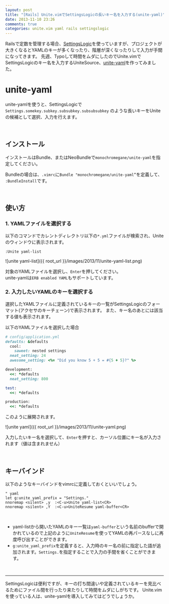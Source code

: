 ```yaml
---
layout: post
title: "[Rails] Unite.vimでSettingsLogicの長いキー名を入力する(unite-yaml)"
date: 2013-11-10 23:26
comments: true
categories: unite.vim yaml rails settingslogic
---
```


Railsで定数を管理する場合、[SettingsLogic](https://github.com/binarylogic/settingslogic)を使っていますが、プロジェクトが大きくなるとYAMLのキーが多くなったり、階層が深くなったりして入力が手間になってきます。
先週、Typoして時間をムダにしたのでUnite.vimでSettingsLogicのキー名を入力するUniteSource、[unite-yaml](https://github.com/monochromegane/unite-yaml)を作ってみました。

# unite-yaml

unite-yamlを使うと、SettingsLogicで `Settings.somekey.subkey.subsubkey.subsubsubkey` のような長いキーをUniteの候補として選択、入力を行えます。

<br />

## インストール

インストールはBundle、またはNeoBundleで`monochromegane/unite-yaml`を指定してください。

Bundleの場合は、`.vimrc`に`Bundle "monochromegane/unite-yaml”`を定義して、` :BundleInstall`です。

<br />

## 使い方

### 1. YAMLファイルを選択する

以下のコマンドでカレントディレクトリ以下の`*.yml`ファイルが検索され、Uniteのウィンドウに表示されます。


```console
:Unite yaml-list
```

![unite yaml-list]({{ root_url }}/images/2013/11/unite-yaml-list.png) 

対象のYAMLファイルを選択し、`Enter`を押してください。  
unite-yamlは`ERB enabled YAML`もサポートしています。

### 2. 入力したいYAMLのキーを選択する

選択したYAMLファイルに定義されているキーの一覧がSettingsLogicのフォーマット(アクセサのキーチェーン)で表示されます。
また、キー名のあとには該当する値も表示されます。

以下のYAMLファイルを選択した場合

```ruby
# config/application.yml
defaults: &defaults
  cool:
    saweet: nested settings
  neat_setting: 24
  awesome_setting: <%= "Did you know 5 + 5 = #{5 + 5}?" %>

development:
  <<: *defaults
  neat_setting: 800

test:
  <<: *defaults

production:
  <<: *defaults
```

このように展開されます。

![unite yaml]({{ root_url }}/images/2013/11/unite-yaml.png) 

入力したいキー名を選択して、`Enter`を押すと、カーソル位置にキー名が入力されます（値は含まれません）


<br />

## キーバインド

以下のようなキーバインドをvimrcに定義しておくといいでしょう。

```vim
" yaml
let g:unite_yaml_prefix = "Settings."
nnoremap <silent> ,y  :<C-u>Unite yaml-list<CR>
nnoremap <silent> ,Y  :<C-u>UniteResume yaml-buffer<CR>
```
 
<br />

- yaml-listから開いたYAMLのキー一覧は`yaml-buffer`という名前のbufferで開かれているので上記のように`UniteResume`を使ってYAMLの再パースなしに再度呼び出すことができます。
- `g:unite_yaml_prefix`を定義すると、入力時のキー名の前に指定した語が追加されます。`Settings.`を指定することで入力の手間を省くことができます。

<br />
<hr />

SettingsLogicは便利ですが、キーの打ち間違いや定義されているキーを見比べるためにファイル間を行ったり来たりして時間をムダにしがちです。
Unite.vimを使っている人は、unite-yamlを導入してみてはどうでしょうか。


